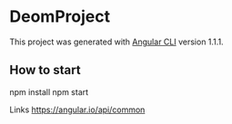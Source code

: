 # DeomProject

This project was generated with [Angular CLI](https://github.com/angular/angular-cli) version 1.1.1.

## How to start

npm install
npm start

Links
https://angular.io/api/common
